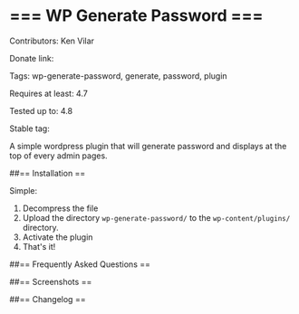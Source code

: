# === WP Generate Password ===
Contributors: Ken Vilar

Donate link: 

Tags: wp-generate-password, generate, password, plugin

Requires at least: 4.7

Tested up to: 4.8

Stable tag:

A simple wordpress plugin that will generate password and displays at the top of every admin pages.


##== Installation ==

Simple:

1. Decompress the file
2. Upload the directory `wp-generate-password/` to the `wp-content/plugins/` directory.
3. Activate the plugin
4. That's it!

##== Frequently Asked Questions ==

##== Screenshots ==

##== Changelog ==
